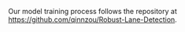 Our model training process follows the repository at https://github.com/qinnzou/Robust-Lane-Detection.
